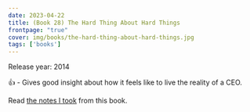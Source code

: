```yaml
---
date: 2023-04-22
title: (Book 28) The Hard Thing About Hard Things
frontpage: "true"
cover: img/books/the-hard-thing-about-hard-things.jpg
tags: ['books']
---
```


Release year: 2014

👍 - Gives good insight about how it feels like to live the reality of a CEO.

Read [the notes I took](/books/the-hard-thing-about-hard-things.pdf) from this book.
